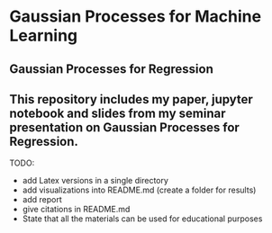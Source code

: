 # Gaussian Processes for Machine Learning
## Gaussian Processes for Regression

This repository includes my paper, jupyter notebook and slides from my seminar presentation on Gaussian Processes for Regression. 
---




TODO:
- add Latex versions in a single directory
- add visualizations into README.md (create a folder for results)
- add report
- give citations in README.md
- State that all the materials can be used for educational purposes
